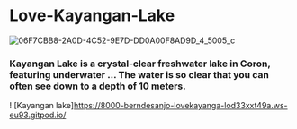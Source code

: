 # Love-Kayangan-Lake

![06F7CBB8-2A0D-4C52-9E7D-DD0A00F8AD9D_4_5005_c](https://user-images.githubusercontent.com/126774702/229323907-b6fdf7ba-7db9-4295-9925-4c582c411d04.jpeg)

### Kayangan Lake is a crystal-clear freshwater lake in Coron, featuring underwater ... The water is so clear that you can often see down to a depth of 10 meters.
! [Kayangan lake]https://8000-berndesanjo-lovekayanga-lod33xxt49a.ws-eu93.gitpod.io/
